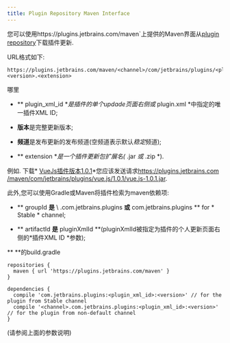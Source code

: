 ```yaml
---
title: Plugin Repository Maven Interface
---
```


您可以使用https://plugins.jetbrains.com/maven`上提供的Maven界面从[plugin repository](https://plugins.jetbrains.com)下载插件更新.


URL格式如下:


```
https://plugins.jetbrains.com/maven/<channel>/com/jetbrains/plugins/<plugin_xml_id>/<version>/<plugin_xml_id>-<version>.<extension>
```

哪里


* ** plugin_xml_id **是插件的单个updade页面右侧或* plugin.xml *中指定的唯一插件XML ID;


* **版本**是完整更新版本;


* **频道**是发布更新的发布频道(空频道表示默认*稳定*频道);


* ** extension **是一个插件更新包扩展名(* .jar *或* .zip *).


例如.
下载* [VueJs插件版本1.0.1](https://plugins.jetbrains.com/plugin/8057-vue-js/update/23034)*您应该发送请求[https://plugins.jetbrains.com 
/maven/com/jetbrains/plugins/vue.js/1.0.1/vue.js-1.0.1.jar](https://plugins.jetbrains.com/maven/com/jetbrains/plugins/vue.js/1.0.1/vue.js-1.0.1.jar).


此外,您可以使用Gradle或Maven将插件检索为maven依赖项:


* ** groupId **是** \ <channel> .com.jetbrains.plugins **或** com.jetbrains.plugins ** for * Stable * channel;


* ** artifactId **是** pluginXmlId **(pluginXmlId被指定为插件的个人更新页面右侧的*插件XML ID *参数);


** **的build.gradle


```
repositories {
  maven { url 'https://plugins.jetbrains.com/maven' }
}
 
dependencies {
  compile 'com.jetbrains.plugins:<plugin_xml_id>:<version>' // for the plugin from Stable channel
  compile '<channel>.com.jetbrains.plugins:<plugin_xml_id>:<version>' // for the plugin from non-default channel
}
```

(请参阅上面的参数说明)


